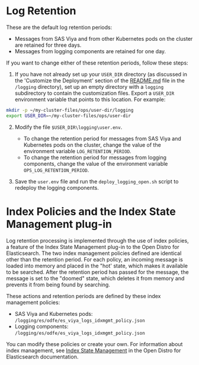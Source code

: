 # Log Retention

These are the default log retention periods:
  - Messages from SAS Viya and from other Kubernetes pods on the cluster are retained for three days.
  - Messages from logging components are retained for one day.

If you want to change either of these retention periods, follow these steps:

  1. If you have not already set up your `USER_DIR` directory (as discussed in the 'Customize the Deployment' section of the [README.md](README.md) file in the `/logging` directory), set up an empty directory with a `logging` subdirectory to contain the customization files. Export a `USER_DIR` environment variable that points to this location. For example:

  ```bash
  mkdir -p ~/my-cluster-files/ops/user-dir/logging
  export USER_DIR=~/my-cluster-files/ops/user-dir
  ```
  2. Modify the file `$USER_DIR\logging\user.env`.
     - To change the retention period for messages from SAS Viya and Kubernetes pods on the cluster, change the value of the environment variable `LOG_RETENTION_PERIOD`.
     - To change the retention period for messages from logging components, change the value of the environment variable `OPS_LOG_RETENTION_PERIOD`. 

  3. Save the `user.env` file and run the `deploy_logging_open.sh` script to redeploy the logging components.

  # Index Policies and the Index State Management plug-in

  Log retention processing is implemented through the use of index policies, a feature of the Index State Management plug-in to the Open Distro for Elasticsearch.  The two index management policies defined are identical other than the retention period.  For each policy, an incoming message is loaded into memory and placed in the "hot' state, which makes it available to be searched. After the retention period has passed for the message, the message is set to the "doomed" state, which deletes it from memory and prevents it from being found by searching.

  These actions and retention periods are defined by these index management policies:
  - SAS Viya and Kubernetes pods: `/logging/es/odfe/es_viya_logs_idxmgmt_policy.json`
  - Logging components: `/logging/es/odfe/es_viya_logs_idxmgmt_policy.json`

You can modify these policies or create your own. For information about index management, see [Index State Management](https://opendistro.github.io/for-elasticsearch-docs/docs/ism/) in the Open Distro for Elasticsearch documentation.

